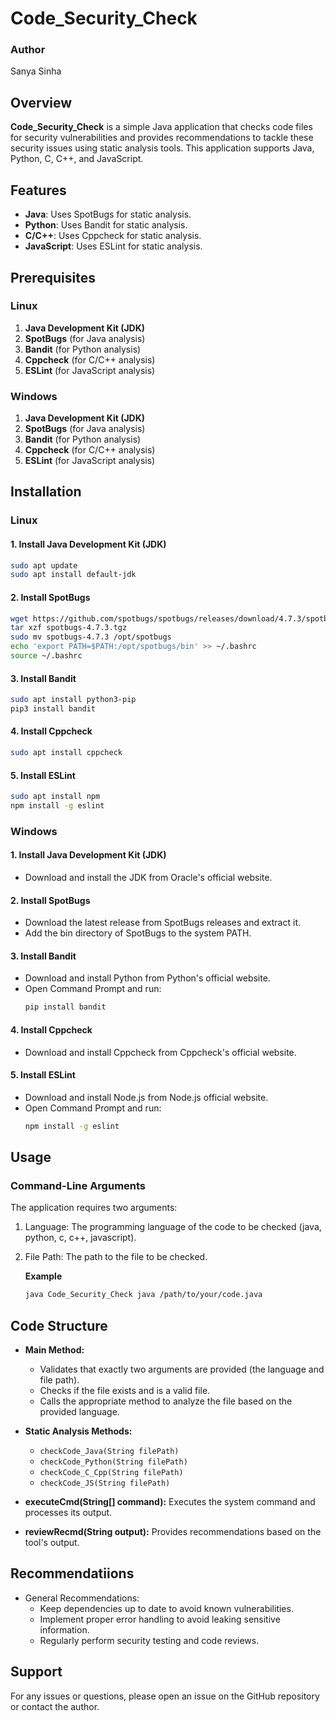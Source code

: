 # **Code_Security_Check**

### Author
Sanya Sinha

## Overview

**Code_Security_Check** is a simple Java application that checks code files for security vulnerabilities and provides recommendations to tackle these security issues using static analysis tools. This application supports Java, Python, C, C++, and JavaScript.

## Features

- **Java**: Uses SpotBugs for static analysis.
- **Python**: Uses Bandit for static analysis.
- **C/C++**: Uses Cppcheck for static analysis.
- **JavaScript**: Uses ESLint for static analysis.

## Prerequisites

### Linux

1. **Java Development Kit (JDK)**
2. **SpotBugs** (for Java analysis)
3. **Bandit** (for Python analysis)
4. **Cppcheck** (for C/C++ analysis)
5. **ESLint** (for JavaScript analysis)

### Windows

1. **Java Development Kit (JDK)**
2. **SpotBugs** (for Java analysis)
3. **Bandit** (for Python analysis)
4. **Cppcheck** (for C/C++ analysis)
5. **ESLint** (for JavaScript analysis)

## Installation

### Linux

#### 1. Install Java Development Kit (JDK)
```bash
sudo apt update
sudo apt install default-jdk
```
#### 2. Install SpotBugs
```bash
wget https://github.com/spotbugs/spotbugs/releases/download/4.7.3/spotbugs-4.7.3.tgz
tar xzf spotbugs-4.7.3.tgz
sudo mv spotbugs-4.7.3 /opt/spotbugs
echo 'export PATH=$PATH:/opt/spotbugs/bin' >> ~/.bashrc
source ~/.bashrc
```
#### 3. Install Bandit
```bash
sudo apt install python3-pip
pip3 install bandit
```
#### 4. Install Cppcheck
```bash
sudo apt install cppcheck
```
#### 5. Install ESLint
```bash
sudo apt install npm
npm install -g eslint
```

### Windows

#### 1. Install Java Development Kit (JDK)
- Download and install the JDK from Oracle's official website.

#### 2. Install SpotBugs
- Download the latest release from SpotBugs releases and extract it.
- Add the bin directory of SpotBugs to the system PATH.

#### 3. Install Bandit
- Download and install Python from Python's official website.
- Open Command Prompt and run:
  ```bash
  pip install bandit
  ```

#### 4. Install Cppcheck
- Download and install Cppcheck from Cppcheck's official website.

#### 5. Install ESLint
- Download and install Node.js from Node.js official website.
- Open Command Prompt and run:
  ```bash
  npm install -g eslint
  ```

## Usage

### Command-Line Arguments
The application requires two arguments:

1. Language: The programming language of the code to be checked (java, python, c, c++, javascript).
2. File Path: The path to the file to be checked.

   **Example**
   ```bash
   java Code_Security_Check java /path/to/your/code.java
   ```

## Code Structure

- **Main Method:**
  - Validates that exactly two arguments are provided (the language and file path).
  - Checks if the file exists and is a valid file.
  - Calls the appropriate method to analyze the file based on the provided language.

- **Static Analysis Methods:**
  - `checkCode_Java(String filePath)`
  - `checkCode_Python(String filePath)`
  - `checkCode_C_Cpp(String filePath)`
  - `checkCode_JS(String filePath)`

- **executeCmd(String[] command):** Executes the system command and processes its output.

- **reviewRecmd(String output):** Provides recommendations based on the tool's output.

## Recommendatiions

- General Recommendations:
  - Keep dependencies up to date to avoid known vulnerabilities.
  - Implement proper error handling to avoid leaking sensitive information.
  - Regularly perform security testing and code reviews.

## Support

For any issues or questions, please open an issue on the GitHub repository or contact the author.
